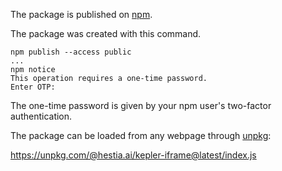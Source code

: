 The package is published on [npm](https://www.npmjs.com/package/@hestia.ai/kepler-iframe).

The package was created with this command.

    npm publish --access public
    ...
    npm notice
    This operation requires a one-time password.
    Enter OTP:

The one-time password is given by your npm user's two-factor authentication.

The package can be loaded from any webpage through [unpkg](https://unpkg.com/):

https://unpkg.com/@hestia.ai/kepler-iframe@latest/index.js
